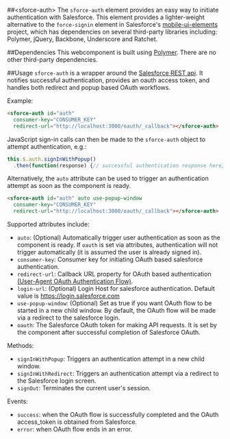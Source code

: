 ##&lt;sforce-auth&gt;
The `sforce-auth` element provides an easy way to initiate authentication with Salesforce. This element provides a lighter-weight alternative to the `force-signin` element in Salesforce's [mobile-ui-elements](https://github.com/forcedotcom/mobile-ui-elements) project, which has dependencies on several third-party libraries including: Polymer, jQuery, Backbone, Underscore and Ratchet.

##Dependencies
This webcomponent is built using [Polymer](http://www.polymer-project.org/). There are no other third-party dependencies.

##Usage
`sforce-auth` is a wrapper around the [Salesforce REST api](https://developer.salesforce.com/docs/atlas.en-us.api_rest.meta/api_rest/intro_what_is_rest_api.htm). It notifies successful authentication, provides an oauth access token, and handles both redirect and popup based OAuth workflows.

Example:
```html
<sforce-auth id="auth"
  consumer-key="CONSUMER_KEY"
  redirect-url="http://localhost:3000/oauth/_callback"></sforce-auth>
```
JavaScript sign-in calls can then be made to the `sforce-auth` object to attempt authentication, e.g.:
```js
this.$.auth.signInWithPopup()
  .then(function(response) {// successful authentication response here});
```
Alternatively, the `auto` attribute can be used to trigger an authentication attempt as soon as the component is ready.
```html
<sforce-auth id="auth" auto use-popup-window
  consumer-key="CONSUMER_KEY"
  redirect-url="http://localhost:3000/oauth/_callback"></sforce-auth>
```
Supported attributes include:
  - `auto`: (Optional) Automatically trigger user authentication as soon as the component is ready. If `oauth` is set via attributes, authentication will not trigger automatically (it is assumed the user is already signed in).
  - `consumer-key`: Consumer key for initiating OAuth based salesforce authentication. 
  - `redirect-url`: Callback URL property for OAuth based authentication [(User-Agent OAuth Authentication Flow)](https://developer.salesforce.com/docs/atlas.en-us.api_rest.meta/api_rest/intro_understanding_user_agent_oauth_flow.htm).
  - `login-url`: (Optional) Login Host for salesforce authentication. Default value is https://login.salesforce.com
  - `use-popup-window`: (Optional) Set as true if you want OAuth flow to be started in a new child window. By default, the OAuth flow will be made via a redirect to the salesforce login.
  - `oauth`: The Salesforce OAuth token for making API requests. It is set by the component after successful completion of Salesforce OAuth.

  Methods:
  - `signInWithPopup`: Triggers an authentication attempt in a new child window.
  - `signInWithRedirect`: Triggers an authentication attempt via a redirect to the Salesforce login screen.
  - `signOut`: Terminates the current user's session.

  Events:
  - `success`: when the OAuth flow is successfully completed and the OAuth access_token is obtained from Salesforce.
  - `error`: when OAuth flow ends in an error.